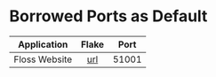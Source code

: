# Borrowed Ports as Default

| Application   |                              Flake                              | Port  |
| ------------- | :-------------------------------------------------------------: | :---: |
| Floss Website | [url](https://github.com/floss-uz/website/blob/main/kolyma.nix) | 51001 |
